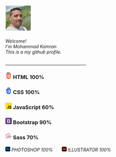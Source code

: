 
<div align="left"><img width="80px" height="auto" src="./assets/images/mkamran.png" alt=""> <h6>Welcome!<br>I'm Mohammad Kamran<br>This is a my github profile.</h6></div>
<hr width="50%">
<h3><img width="20px" height="auto" src="./assets/images/html-5.png" alt=""> HTML 100%</h3>
<h3><img width="20px" height="auto" src="./assets/images/css-3.png" alt=""> CSS 100%</h3>
<h3><img width="20px" height="auto" src="./assets/images/js.png" alt=""> JavaScript 60%</h3>
<h3><img width="20px" height="auto" src="./assets/images/bootstrap.png" alt=""> Bootstrap 90%</h3>
<h3><img width="20px" height="auto" src="./assets/images/sass.png" alt=""> Sass 70%</h3>
<h6><img width="15px" height="auto" src="./assets/images/photoshop.png" alt=""> PHOTOSHOP 100% &nbsp&nbsp&nbsp&nbsp&nbsp <img width="15px" height="auto" src="./assets/images/illustrator.png" alt=""> ILLUSTRATOR 100%</h6>


    
